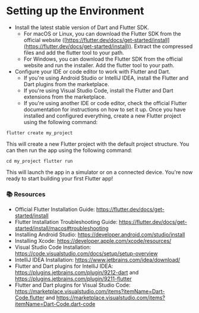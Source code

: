 # Setting up the Environment

-   Install the latest stable version of Dart and Flutter SDK.
    -   For macOS or Linux, you can download the Flutter SDK from the official website ([https://flutter.dev/docs/get-started/install](https://flutter.dev/docs/get-started/install)). Extract the compressed files and add the flutter tool to your path.
    -   For Windows, you can download the Flutter SDK from the official website and run the installer. Add the flutter tool to your path.
-   Configure your IDE or code editor to work with Flutter and Dart.
    -   If you're using Android Studio or IntelliJ IDEA, install the Flutter and Dart plugins from the marketplace.
    -   If you're using Visual Studio Code, install the Flutter and Dart extensions from the marketplace.
    -   If you're using another IDE or code editor, check the official Flutter documentation for instructions on how to set it up.
Once you have installed and configured everything, create a new Flutter project using the following command:

`flutter create my_project`

This will create a new Flutter project with the default project structure. You can then run the app using the following command:

`cd my_project flutter run`

This will launch the app in a simulator or on a connected device. You're now ready to start building your first Flutter app!

### 📚 Resources

- Official Flutter Installation Guide: https://flutter.dev/docs/get-started/install
- Flutter Installation Troubleshooting Guide: https://flutter.dev/docs/get-started/install/macos#troubleshooting
- Installing Android Studio: https://developer.android.com/studio/install
- Installing Xcode: https://developer.apple.com/xcode/resources/
- Visual Studio Code Installation: https://code.visualstudio.com/docs/setup/setup-overview
- IntelliJ IDEA Installation: https://www.jetbrains.com/idea/download/
- Flutter and Dart plugins for IntelliJ IDEA: https://plugins.jetbrains.com/plugin/9212-dart and https://plugins.jetbrains.com/plugin/9211-flutter
- Flutter and Dart plugins for Visual Studio Code: https://marketplace.visualstudio.com/items?itemName=Dart-Code.flutter and https://marketplace.visualstudio.com/items?itemName=Dart-Code.dart-code
